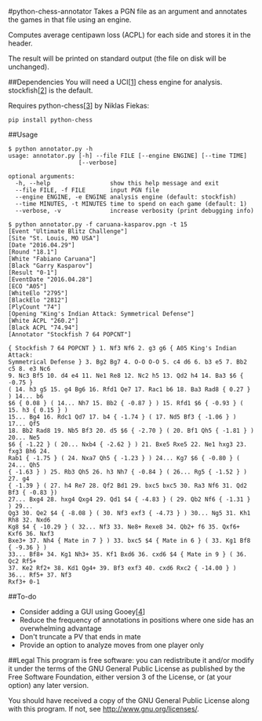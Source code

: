 #python-chess-annotator
Takes a PGN file as an argument and annotates the games in that file using an
engine.

Computes average centipawn loss (ACPL) for each side and stores it in the
header.

The result will be printed on standard output (the file on disk will be
unchanged).

##Dependencies
You will need a UCI[[1]] chess engine for analysis. stockfish[[2]] is the
default.

Requires python-chess[[3]] by Niklas Fiekas:
```
pip install python-chess
```

##Usage
```
$ python annotator.py -h
usage: annotator.py [-h] --file FILE [--engine ENGINE] [--time TIME]
                    [--verbose]

optional arguments:
  -h, --help                 show this help message and exit
  --file FILE, -f FILE       input PGN file
  --engine ENGINE, -e ENGINE analysis engine (default: stockfish)
  --time MINUTES, -t MINUTES time to spend on each game (default: 1)
  --verbose, -v              increase verbosity (print debugging info)

$ python annotator.py -f caruana-kasparov.pgn -t 15
[Event "Ultimate Blitz Challenge"]
[Site "St. Louis, MO USA"]
[Date "2016.04.29"]
[Round "18.1"]
[White "Fabiano Caruana"]
[Black "Garry Kasparov"]
[Result "0-1"]
[EventDate "2016.04.28"]
[ECO "A05"]
[WhiteElo "2795"]
[BlackElo "2812"]
[PlyCount "74"]
[Opening "King's Indian Attack: Symmetrical Defense"]
[White ACPL "260.2"]
[Black ACPL "74.94"]
[Annotator "Stockfish 7 64 POPCNT"]

{ Stockfish 7 64 POPCNT } 1. Nf3 Nf6 2. g3 g6 { A05 King's Indian Attack:
Symmetrical Defense } 3. Bg2 Bg7 4. O-O O-O 5. c4 d6 6. b3 e5 7. Bb2 c5 8. e3 Nc6
9. Nc3 Bf5 10. d4 e4 11. Ne1 Re8 12. Nc2 h5 13. Qd2 h4 14. Ba3 $6 { -0.75 }
( 14. h3 g5 15. g4 Bg6 16. Rfd1 Qe7 17. Rac1 b6 18. Ba3 Rad8 { 0.27 } ) 14... b6
$6 { 0.08 } ( 14... Nh7 15. Bb2 { -0.87 } ) 15. Rfd1 $6 { -0.93 } ( 15. h3 { 0.15 } )
15... Bg4 16. Rdc1 Qd7 17. b4 { -1.74 } ( 17. Nd5 Bf3 { -1.06 } ) 17... Qf5
18. Bb2 Rad8 19. Nb5 Bf3 20. d5 $6 { -2.70 } ( 20. Bf1 Qh5 { -1.81 } ) 20... Ne5
$6 { -1.22 } ( 20... Nxb4 { -2.62 } ) 21. Bxe5 Rxe5 22. Ne1 hxg3 23. fxg3 Bh6 24.
Rab1 { -1.75 } ( 24. Nxa7 Qh5 { -1.23 } ) 24... Kg7 $6 { -0.80 } ( 24... Qh5
{ -1.63 } ) 25. Rb3 Qh5 26. h3 Nh7 { -0.84 } ( 26... Rg5 { -1.52 } ) 27. g4
{ -1.39 } ( 27. h4 Re7 28. Qf2 Bd1 29. bxc5 bxc5 30. Ra3 Nf6 31. Qd2 Bf3 { -0.83 })
27... Bxg4 28. hxg4 Qxg4 29. Qd1 $4 { -4.83 } ( 29. Qb2 Nf6 { -1.31 } ) 29...
Qg3 30. Qe2 $4 { -8.08 } ( 30. Nf3 exf3 { -4.73 } ) 30... Ng5 31. Kh1 Rh8 32. Nxd6
Kg8 $4 { -10.29 } ( 32... Nf3 33. Ne8+ Rexe8 34. Qb2+ f6 35. Qxf6+ Kxf6 36. Nxf3 
Bxe3+ 37. Nh4 { Mate in 7 } ) 33. bxc5 $4 { Mate in 6 } ( 33. Kg1 Bf8 { -9.36 } )
33... Bf8+ 34. Kg1 Nh3+ 35. Kf1 Bxd6 36. cxd6 $4 { Mate in 9 } ( 36. Qc2 Rf5+
37. Ke2 Rf2+ 38. Kd1 Qg4+ 39. Bf3 exf3 40. cxd6 Rxc2 { -14.00 } ) 36... Rf5+ 37. Nf3
Rxf3+ 0-1
```

##To-do
- Consider adding a GUI using Gooey[[4]]
- Reduce the frequency of annotations in positions where one side has an
  overwhelming advantage
- Don't truncate a PV that ends in mate
- Provide an option to analyze moves from one player only

##Legal
This program is free software: you can redistribute it and/or modify it
under the terms of the GNU General Public License as published by the
Free Software Foundation, either version 3 of the License, or (at your
option) any later version.

You should have received a copy of the GNU General Public License along
with this program.  If not, see <http://www.gnu.org/licenses/>.

[1]: https://chessprogramming.wikispaces.com/UCI
[2]: https://stockfishchess.org/download/
[3]: https://github.com/niklasf/python-chess
[4]: https://github.com/chriskiehl/Gooey
<!-- vim: ft=markdown -->
